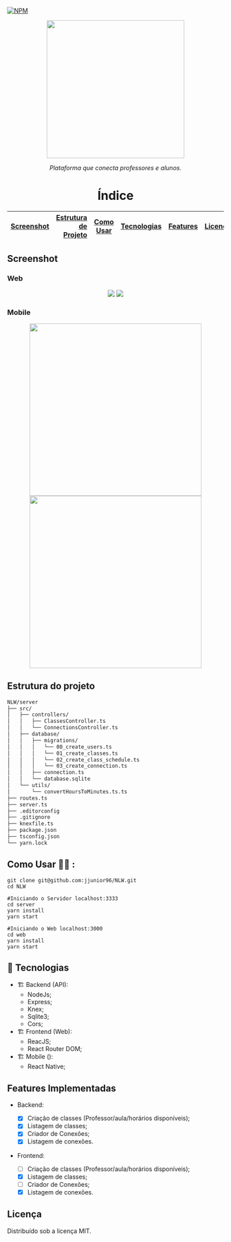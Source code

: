 <!--
*** Obrigado por estar vendo o nosso README!
*** Se você tiver alguma sugestão que possa melhorá-lo, dê um fork no repositório e crie uma Pull Request
*** ou abra uma Issue com a tag "sugestão". :D
-->

[![NPM](https://img.shields.io/npm/l/react-native-template-rocketseat-advanced.svg)](https://choosealicense.com/licenses/mit)

<p align="center">
<img src="https://user-images.githubusercontent.com/47749249/89240844-b897e700-d5d3-11ea-850d-5f95d08833c7.png" width="320px"/>
<p align="center"><i>Plataforma que conecta professores e alunos.</i></p>
</p>

<h1 align="center">Índice</h1>
 
[Screenshot](#screenshot)  | [Estrutura de Projeto](#estrutura-do-projeto)  | [Como Usar](#como-usar)  | [Tecnologias](#rocket-tecnologias)  |  [Features](#features-implementadas)  |  [Licença](#licença)  
:-------:                  | ------:                                        |:-------:                 | ------:                             | ------:                               | ------:

## Screenshot

### Web

<p align="center">
<img src="https://user-images.githubusercontent.com/30422190/89197232-ca509e80-d581-11ea-9fa4-b0ab23fec2e4.png">
<img src="https://user-images.githubusercontent.com/30422190/89197238-ccb2f880-d581-11ea-8f96-90583fe94b35.png">
</p>

### Mobile

<p align="center">
<img src="https://user-images.githubusercontent.com/30422190/89197242-cde42580-d581-11ea-9e8f-bd0ba7f7ba39.jpg" width="400">
<img src="https://user-images.githubusercontent.com/30422190/89198930-421fc880-d584-11ea-86d5-e0d7863f6ab3.jpg" width="400">
</p>

## Estrutura do projeto

```bash
NLW/server
├── src/
│   ├── controllers/
│   │   ├── ClassesController.ts
│   │   └── ConnectionsController.ts
│   ├── database/
│   │   ├── migrations/
│   │   │   └── 00_create_users.ts
│   │   │   └── 01_create_classes.ts
│   │   │   └── 02_create_class_schedule.ts
│   │   │   └── 03_create_connection.ts
│   │   ├── connection.ts
│   │   └── database.sqlite
│   └── utils/
│       └── convertHoursToMinutes.ts.ts
├── routes.ts
├── server.ts
├── .editorconfig
├── .gitignore
├── knexfile.ts
├── package.json
├── tsconfig.json
└── yarn.lock
```

## Como Usar 👨‍💻️ :

```shell
git clone git@github.com:jjunior96/NLW.git
cd NLW

#Iniciando o Servidor localhost:3333
cd server
yarn install
yarn start

#Iniciando o Web localhost:3000
cd web
yarn install
yarn start
```

## :rocket: Tecnologias

- 🏗️ Backend (API):
  - NodeJs;
  - Express;
  - Knex;
  - Sqlite3;
  - Cors;
- 🏗️ Frontend (Web):
  - ReacJS;
  - React Router DOM;
- 🏗️ Mobile ():
  - React Native;

## Features Implementadas

- Backend:

  - [x] Criação de classes (Professor/aula/horários disponíveis);
  - [x] Listagem de classes;
  - [x] Criador de Conexões;
  - [x] Listagem de conexões.

- Frontend:
  - [ ] Criação de classes (Professor/aula/horários disponíveis);
  - [x] Listagem de classes;
  - [ ] Criador de Conexões;
  - [x] Listagem de conexões.

## Licença

Distribuído sob a licença MIT.
